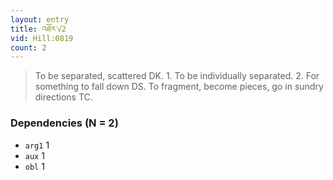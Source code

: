 ```yaml
---
layout: entry
title: འཐོར་√2
vid: Hill:0819
count: 2
---
```

> To be separated, scattered DK\. 1\. To be individually separated\. 2\. For something to fall down DS\. To fragment, become pieces, go in sundry directions TC\.


### Dependencies (N = 2)
* `arg1` 1
* `aux` 1
* `obl` 1
